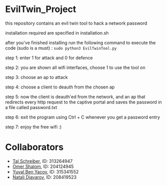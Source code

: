 # EvilTwin_Project

this repository contains an evil twin tool to hack a network password


installation required are specified in installation.sh 


after you've finished installing run the following command to execute the code (sudo is a must) : 
 ```sudo python3 EvilTwinTool.py ```

step 1: enter 1 for attack and 0 for defence

step 2: you are shown all wifi interfaces, choose 1 to use the tool on

step 3: choose an ap to attack

step 4: choose a client to deauth from the chosen ap

step 5: now the client is deauth'ed from the network, and an ap that redirects every http request to the captive portal and saves the password
in a file called password.txt

step 6: exit the program using Ctrl + C whenever you get a password entry 
 
step 7: enjoy the free wifi :)

# Collaborators
* [Tal Schreiber](https://github.com/TalSchreiber95), ID: 313264947
* [Omer Shalom](https://github.com/Omer2041), ID: 204124945
* [Yuval Ben Yacov](https://github.com/yuvalbenya), ID: 315341552
* [Natali Djavarov](https://github.com/natalidjavarov), ID: 208419523

